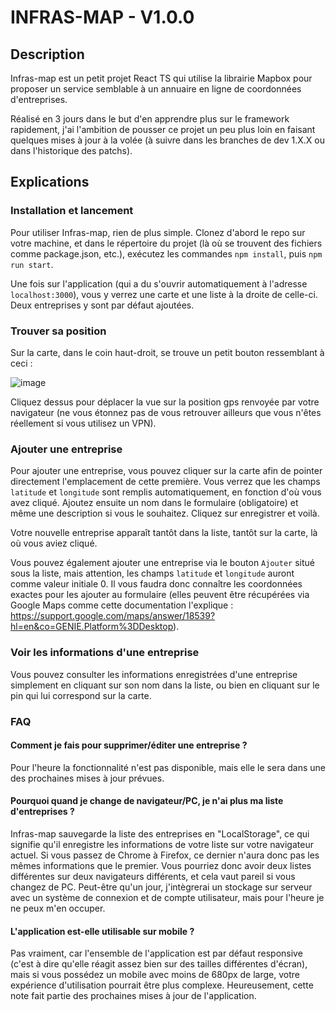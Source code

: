 # INFRAS-MAP - V1.0.0

## Description
Infras-map est un petit projet React TS qui utilise la librairie Mapbox pour proposer un service semblable à un annuaire en ligne de coordonnées d'entreprises.

Réalisé en 3 jours dans le but d'en apprendre plus sur le framework rapidement, j'ai l'ambition de pousser ce projet un peu plus loin en faisant quelques mises à jour à la volée (à suivre dans les branches de dev 1.X.X ou dans l'historique des patchs).


## Explications

### Installation et lancement
Pour utiliser Infras-map, rien de plus simple. Clonez d'abord le repo sur votre machine, et dans le répertoire du projet (là où se trouvent des fichiers comme package.json, etc.), exécutez les commandes ```npm install```, puis ```npm run start```.

Une fois sur l'application (qui a du s'ouvrir automatiquement à l'adresse ```localhost:3000```), vous y verrez une carte et une liste à la droite de celle-ci. Deux entreprises y sont par défaut ajoutées.

### Trouver sa position
Sur la carte, dans le coin haut-droit, se trouve un petit bouton ressemblant à ceci :

![image](https://user-images.githubusercontent.com/76454484/231143632-0d16af87-a471-4abd-b42a-6ebcf732c834.png)

Cliquez dessus pour déplacer la vue sur la position gps renvoyée par votre navigateur (ne vous étonnez pas de vous retrouver ailleurs que vous n'êtes réellement si vous utilisez un VPN).

### Ajouter une entreprise
Pour ajouter une entreprise, vous pouvez cliquer sur la carte afin de pointer directement l'emplacement de cette première. Vous verrez que les champs ```latitude``` et ```longitude``` sont remplis automatiquement, en fonction d'où vous avez cliqué. Ajoutez ensuite un nom dans le formulaire (obligatoire) et même une description si vous le souhaitez. Cliquez sur enregistrer et voilà.

Votre nouvelle entreprise apparaît tantôt dans la liste, tantôt sur la carte, là où vous aviez cliqué.

Vous pouvez également ajouter une entreprise via le bouton ```Ajouter``` situé sous la liste, mais attention, les champs ```latitude``` et ```longitude``` auront comme valeur initiale 0. Il vous faudra donc connaître les coordonnées exactes pour les ajouter au formulaire (elles peuvent être récupérées via Google Maps comme cette documentation l'explique : https://support.google.com/maps/answer/18539?hl=en&co=GENIE.Platform%3DDesktop).

### Voir les informations d'une entreprise
Vous pouvez consulter les informations enregistrées d'une entreprise simplement en cliquant sur son nom dans la liste, ou bien en cliquant sur le pin qui lui correspond sur la carte.


### FAQ
#### Comment je fais pour supprimer/éditer une entreprise ?
Pour l'heure la fonctionnalité n'est pas disponible, mais elle le sera dans une des prochaines mises à jour prévues.

#### Pourquoi quand je change de navigateur/PC, je n'ai plus ma liste d'entreprises ?
Infras-map sauvegarde la liste des entreprises en "LocalStorage", ce qui signifie qu'il enregistre les informations de votre liste sur votre navigateur actuel. Si vous passez de Chrome à Firefox, ce dernier n'aura donc pas les mêmes informations que le premier. Vous pourriez donc avoir deux listes différentes sur deux navigateurs différents, et cela vaut pareil si vous changez de PC.
Peut-être qu'un jour, j'intègrerai un stockage sur serveur avec un système de connexion et de compte utilisateur, mais pour l'heure je ne peux m'en occuper.

#### L'application est-elle utilisable sur mobile ?
Pas vraiment, car l'ensemble de l'application est par défaut responsive (c'est à dire qu'elle réagit assez bien sur des tailles différentes d'écran), mais si vous possédez un mobile avec moins de 680px de large, votre expérience d'utilisation pourrait être plus complexe.
Heureusement, cette note fait partie des prochaines mises à jour de l'application.
